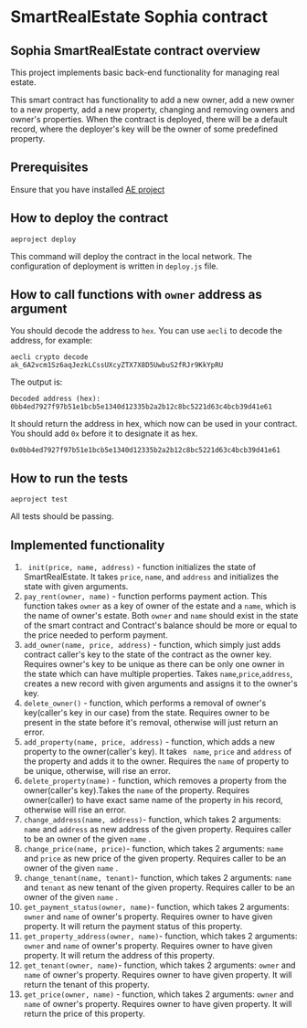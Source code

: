 # SmartRealEstate Sophia contract

## Sophia SmartRealEstate contract overview
This project implements basic back-end functionality for managing real estate. 

This smart contract has functionality to add a new owner, add a new owner to a new property, add a new property, changing and removing owners and owner's properties. When the contract is deployed, there will be a default record, where the deployer's key will be the owner of some predefined property.

## Prerequisites
Ensure that you have installed [AE project](https://github.com/aeternity/aepp-aeproject-js)

## How to deploy the contract
`aeproject deploy`

This command will deploy the contract in the local network.
The configuration of deployment is written in `deploy.js` file.

## How to call functions with `owner` address as argument
You should decode the address to `hex`. You can use `aecli` to decode the address, for example:
```
aecli crypto decode ak_6A2vcm1Sz6aqJezkLCssUXcyZTX7X8D5UwbuS2fRJr9KkYpRU
```
The output is: 
```
Decoded address (hex): 0bb4ed7927f97b51e1bcb5e1340d12335b2a2b12c8bc5221d63c4bcb39d41e61
```

It should return the address in hex, which now can be used in your contract. You should add `0x` before it to designate it as hex.
```
0x0bb4ed7927f97b51e1bcb5e1340d12335b2a2b12c8bc5221d63c4bcb39d41e61
```

## How to run the tests
`aeproject test`

All tests should be passing.

## Implemented functionality
1. ` init(price, name, address)` - function initializes the state of SmartRealEstate. It takes `price`, `name`, and `address` and initializes the state with given arguments.
2. `pay_rent(owner, name)` - function performs payment action. This function takes `owner` as a key of owner of the estate and a `name`, which is the name of owner's estate. Both `owner` and `name` should exist in the state of the smart contract and Contract's balance should be more or equal to the price needed to perform payment.
3. `add_owner(name, price, address)` - function, which simply just adds contract caller's key to the state of the contract as the owner key. Requires owner's key to be unique as there can be only one owner in the state which can have multiple properties. Takes `name`,`price`,`address`, creates a new record with given arguments and assigns it to the owner's key.
4. `delete_owner()` - function, which performs a removal of owner's key(caller's key in our case) from the state. Requires owner to be present in the state before it's removal, otherwise will just return an error.
5. `add_property(name, price, address)` - function, which adds a new property to the owner(caller's key). It takes ` name`, `price` and `address` of the property and adds it to the owner. Requires the `name` of property to be unique, otherwise, will rise an error.
6. `delete_property(name)` - function, which removes a property from the owner(caller's key).Takes the `name` of the property. Requires owner(caller) to have exact same name of the property in his record, otherwise will rise an error.
7. `change_address(name, address)`- function, which takes 2 arguments: `name` and `address` as new address of the given property. Requires caller to be an owner of the given `name` .
8. `change_price(name, price)`- function, which takes 2 arguments: `name` and `price` as new price of the given property. Requires caller to be an owner of the given `name` . 
9. `change_tenant(name, tenant)`- function, which takes 2 arguments: `name` and `tenant` as new tenant of the given property. Requires caller to be an owner of the given `name` . 
10. `get_payment_status(owner, name)`- function, which takes 2 arguments: `owner` and `name` of owner's property. Requires owner to have given property. It will return the payment status of this property.
11. `get_property_address(owner, name)`- function, which takes 2 arguments: `owner` and `name` of owner's property. Requires owner to have given property. It will return the address of this property.
12. `get_tenant(owner, name)`- function, which takes 2 arguments: `owner` and `name` of owner's property. Requires owner to have given property. It will return the tenant of this property.
13. `get_price(owner, name)` - function, which takes 2 arguments: `owner` and `name` of owner's property. Requires owner to have given property. It will return the price of this property.
